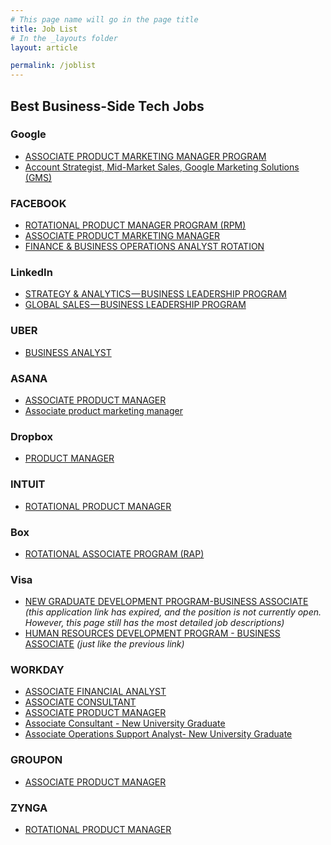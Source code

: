 ```yaml
---
# This page name will go in the page title
title: Job List
# In the _layouts folder
layout: article

permalink: /joblist
---
```


<!-- ![Job list]({{ site.baseurl }}/assets/img/resources/job-list.jpg) -->

## Best Business-Side Tech Jobs

### Google

-   [ASSOCIATE PRODUCT MARKETING MANAGER PROGRAM](https://www.google.com/about/careers/students/apmm.html)
-   [Account Strategist, Mid-Market Sales, Google Marketing Solutions (GMS)](https://careers.google.com/jobs#!t=jo&jid=/google/account-strategist-mid-market-sales-340-main-st-venice-ca-90291-usa-3854570171&)

### FACEBOOK

-   [ROTATIONAL PRODUCT MANAGER PROGRAM (RPM)](http://fbrpms.com)
-   [ASSOCIATE PRODUCT MARKETING MANAGER](https://apmms.fb.com/)
-   [FINANCE & BUSINESS OPERATIONS ANALYST ROTATION](https://lensa.com/finance--business-operations-analyst-rotation-university-grad-jobs/menlo-park/jd/495c48ccaf781848e9aeec4e07f43551)

### LinkedIn

-   [STRATEGY & ANALYTICS — BUSINESS LEADERSHIP PROGRAM](https://careers.linkedin.com/students/strategy-and-analytics)
-   [GLOBAL SALES — BUSINESS LEADERSHIP PROGRAM](https://careers.linkedin.com/students/business-leadership-program)

### UBER

-   [BUSINESS ANALYST](https://www.uber.com/careers/list/41370/?iis=uber.com/careers&iisp=he-6594079)

### ASANA

-   [ASSOCIATE PRODUCT MANAGER](https://www.linkedin.com/jobs/view/associate-product-marketing-manager-at-asana-741669561)
-   [Associate product marketing manager](https://jobs.livecareer.com/l/associate-product-marketing-manager-asana-af7b78a78245080cf9193ea7484ba38f)

### Dropbox

-   [PRODUCT MANAGER](https://www.dropbox.com/jobs/listing/1249174)


### INTUIT

-   [ROTATIONAL PRODUCT MANAGER](https://www.intuitrpm.com/)

### Box

-   [ROTATIONAL ASSOCIATE PROGRAM (RAP)](https://www.box.com/careers/university)

### Visa

-   [NEW GRADUATE DEVELOPMENT PROGRAM-BUSINESS ASSOCIATE](https://www.smartrecruiters.com/Visa/98192686-new-graduate-development-program-business-associate?trid=623f64f4-c657-499b-989f-16ab0ccee0d9) _(this application link has expired, and the position is not currently open. However, this page still has the most detailed job descriptions)_
-   [HUMAN RESOURCES DEVELOPMENT PROGRAM - BUSINESS ASSOCIATE](https://www.smartrecruiters.com/Visa/98194532-human-resources-development-program-business-associate?trid=623f64f4-c657-499b-989f-16ab0ccee0d9) _(just like the previous link)_

### WORKDAY

-   [ASSOCIATE FINANCIAL ANALYST](https://lensa.com/associate-financial-analyst-jobs/pleasanton/jd/294d03a413aa1f9630c5aadd76815815)
-   [ASSOCIATE CONSULTANT](https://www.hirepurpose.com/jobs/associate-consultant-new-university-graduate-jr20476)
-   [ASSOCIATE PRODUCT MANAGER](https://workday.wd5.myworkdayjobs.com/en-US/Workday_University_Careers/job/USA-CA-Pleasanton/Associate-Consultant---New-University-Graduate_JR-29433)
-   [Associate Consultant - New University Graduate](https://workday.wd5.myworkdayjobs.com/en-US/Workday_University_Careers/job/USA-CA-Pleasanton/Associate-Consultant---New-University-Graduate_JR-29433)
-   [Associate Operations Support Analyst- New University Graduate](https://workday.wd5.myworkdayjobs.com/en-US/Workday_University_Careers/job/USA-CA-Pleasanton/Associate-Operations-Support-Analyst--New-University-Graduate_JR-29484)


### GROUPON

-   [ASSOCIATE PRODUCT MANAGER](https://jobs.groupon.com/categories/product-management)

### ZYNGA

-   [ROTATIONAL PRODUCT MANAGER](https://www.zynga.com/careers/positions/product-manager)
